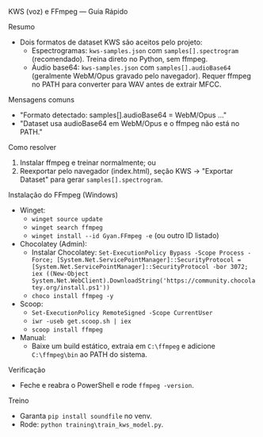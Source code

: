 KWS (voz) e FFmpeg — Guia Rápido

Resumo

- Dois formatos de dataset KWS são aceitos pelo projeto:
  - Espectrogramas: `kws-samples.json` com `samples[].spectrogram` (recomendado). Treina direto no Python, sem ffmpeg.
  - Áudio base64: `kws-samples.json` com `samples[].audioBase64` (geralmente WebM/Opus gravado pelo navegador). Requer ffmpeg no PATH para converter para WAV antes de extrair MFCC.

Mensagens comuns

- "Formato detectado: samples[].audioBase64 = WebM/Opus ..."
- "Dataset usa audioBase64 em WebM/Opus e o ffmpeg não está no PATH."

Como resolver

1. Instalar ffmpeg e treinar normalmente; ou
2. Reexportar pelo navegador (index.html), seção KWS → "Exportar Dataset" para gerar `samples[].spectrogram`.

Instalação do FFmpeg (Windows)

- Winget:
  - `winget source update`
  - `winget search ffmpeg`
  - `winget install --id Gyan.FFmpeg -e` (ou outro ID listado)
- Chocolatey (Admin):
  - Instalar Chocolatey:
    `Set-ExecutionPolicy Bypass -Scope Process -Force; [System.Net.ServicePointManager]::SecurityProtocol = [System.Net.ServicePointManager]::SecurityProtocol -bor 3072; iex ((New-Object System.Net.WebClient).DownloadString('https://community.chocolatey.org/install.ps1'))`
  - `choco install ffmpeg -y`
- Scoop:
  - `Set-ExecutionPolicy RemoteSigned -Scope CurrentUser`
  - `iwr -useb get.scoop.sh | iex`
  - `scoop install ffmpeg`
- Manual:
  - Baixe um build estático, extraia em `C:\ffmpeg` e adicione `C:\ffmpeg\bin` ao PATH do sistema.

Verificação

- Feche e reabra o PowerShell e rode `ffmpeg -version`.

Treino

- Garanta `pip install soundfile` no venv.
- Rode: `python training\train_kws_model.py`.
